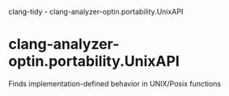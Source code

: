 clang-tidy - clang-analyzer-optin.portability.UnixAPI

</div>

# clang-analyzer-optin.portability.UnixAPI

Finds implementation-defined behavior in UNIX/Posix functions
